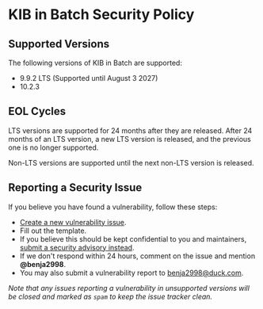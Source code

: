 # KIB in Batch Security Policy

## Supported Versions

The following versions of KIB in Batch are supported:

* 9.9.2 LTS (Supported until August 3 2027)
* 10.2.3

## EOL Cycles

LTS versions are supported for 24 months after they are released. After 24 months of an LTS version, a new LTS version is released, and the previous one is no longer supported.

Non-LTS versions are supported until the next non-LTS version is released.

## Reporting a Security Issue

If you believe you have found a vulnerability, follow these steps:

* [Create a new vulnerability issue](https://github.com/KIB-in-Batch/kib-in-batch/issues/new?template=vulnerability.yml).
* Fill out the template.
* If you believe this should be kept confidential to you and maintainers, [submit a security advisory instead](https://github.com/KIB-in-Batch/kib-in-batch/security/advisories/new).
* If we don't respond within 24 hours, comment on the issue and mention **@benja2998**.
* You may also submit a vulnerability report to [benja2998@duck.com](mailto:benja2998@duck.com).

*Note that any issues reporting a vulnerability in unsupported versions will be closed and marked as `spam` to keep the issue tracker clean.*

